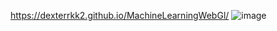https://dexterrkk2.github.io/MachineLearningWebGl/
![image](https://github.com/dexterrkk2/Machine-Learning/assets/95152097/025c6529-7619-468f-a73f-452a87db6a9b)

